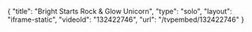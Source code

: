 {
    "title": "Bright Starts Rock & Glow Unicorn",
    "type": "solo",
    "layout": "iframe-static",
    "videoId": "132422746",
    "url": "\/tvpembed\/132422746"
}